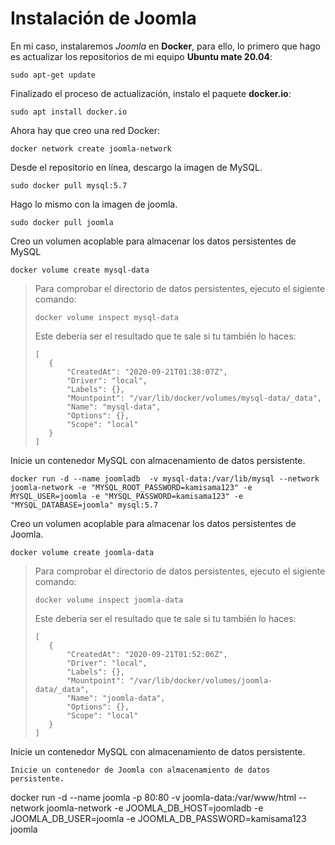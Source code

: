 # Instalación de Joomla
En mi caso, instalaremos _Joomla_ en **Docker**, para ello, lo primero que hago es actualizar los repositorios de mi equipo **Ubuntu mate 20.04**:
```
sudo apt-get update
```
Finalizado el proceso de actualización, instalo el paquete **docker.io**:
```
sudo apt install docker.io
```
Ahora hay que creo una red Docker:
```
docker network create joomla-network
```
Desde el repositorio en línea, descargo la imagen de MySQL.
```
sudo docker pull mysql:5.7
```
Hago lo mismo con la imagen de joomla.
```
sudo docker pull joomla
```
Creo un volumen acoplable para almacenar los datos persistentes de MySQL
```
docker volume create mysql-data
```
>Para comprobar el directorio de datos persistentes, ejecuto el sigiente comando:
>```
>docker volume inspect mysql-data
>```
>Este debería ser el resultado que te sale si tu también lo haces:
>```
>[
>    {
>        "CreatedAt": "2020-09-21T01:38:07Z",
>        "Driver": "local",
>        "Labels": {},
>        "Mountpoint": "/var/lib/docker/volumes/mysql-data/_data",
>        "Name": "mysql-data",
>        "Options": {},
>        "Scope": "local"
>    }
>]
>```
Inicie un contenedor MySQL con almacenamiento de datos persistente.
```
docker run -d --name joomladb  -v mysql-data:/var/lib/mysql --network joomla-network -e "MYSQL_ROOT_PASSWORD=kamisama123" -e MYSQL_USER=joomla -e "MYSQL_PASSWORD=kamisama123" -e "MYSQL_DATABASE=joomla" mysql:5.7
```
Creo un volumen acoplable para almacenar los datos persistentes de Joomla.
```
docker volume create joomla-data
```
>Para comprobar el directorio de datos persistentes, ejecuto el sigiente comando:
>```
>docker volume inspect joomla-data
>```
>Este debería ser el resultado que te sale si tu también lo haces:
>```
>[
>    {
>        "CreatedAt": "2020-09-21T01:52:06Z",
>        "Driver": "local",
>        "Labels": {},
>        "Mountpoint": "/var/lib/docker/volumes/joomla-data/_data",
>        "Name": "joomla-data",
>        "Options": {},
>        "Scope": "local"
>    }
>]
>```
Inicie un contenedor MySQL con almacenamiento de datos persistente.
```
Inicie un contenedor de Joomla con almacenamiento de datos persistente.
```
docker run -d --name joomla -p 80:80 -v joomla-data:/var/www/html --network joomla-network -e JOOMLA_DB_HOST=joomladb -e JOOMLA_DB_USER=joomla -e JOOMLA_DB_PASSWORD=kamisama123 joomla
```

